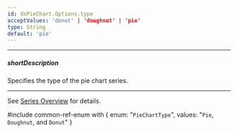 ```yaml
---
id: dxPieChart.Options.type
acceptValues: 'donut' | 'doughnut' | 'pie'
type: String
default: 'pie'
---
```

---
##### shortDescription
Specifies the type of the pie chart series.

---
See [Series Overview](/concepts/05%20UI%20Components/PieChart/10%20Series/00%20Overview.md '/Documentation/Guide/UI_Components/PieChart/Series/Overview/') for details.

#include common-ref-enum with {
    enum: "`PieChartType`",
    values: "`Pie`, `Doughnut`, and `Donut`"
}